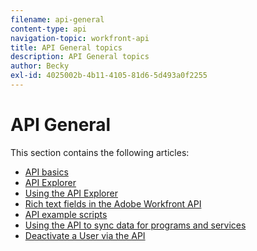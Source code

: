 ```yaml
---
filename: api-general
content-type: api
navigation-topic: workfront-api
title: API General topics
description: API General topics
author: Becky
exl-id: 4025002b-4b11-4105-81d6-5d493a0f2255
---
```


# API General

This section contains the following articles:

* [API basics](../../wf-api/general/api-basics.md) 
* [API Explorer](../../wf-api/general/api-explorer.md) 
* [Using the API Explorer](../../wf-api/general/using-api-explorer.md) 
* [Rich text fields in the Adobe Workfront API](../../wf-api/general/rich-text-field-api.md) 
* [API example scripts](../../wf-api/general/api-example-scripts.md) 
* [Using the API to sync data for programs and services](../../wf-api/general/api-sync-data.md) 
* [Deactivate a User via the API](../../wf-api/general/deactivate-user-api.md) 
<!--
* [Projects API](../../wf-api/general/projects-api.md)
-->
